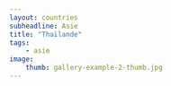 ```yaml
---
layout: countries
subheadline: Asie
title: "Thaïlande"
tags:
    - asie
image:
    thumb: gallery-example-2-thumb.jpg
---
```

